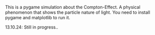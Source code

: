 This is a pygame simulation about the Compton-Effect. A physical phenomenon that shows the particle nature of light.
You need to install pygame and matplotlib to run it. 

13.10.24: Still in progress..
